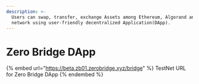 ```yaml
---
description: >-
  Users can swap, transfer, exchange Assets among Ethereum, Algorand and Polygon
  network using user-friendly decentralized Application(DApp).
---
```


# Zero Bridge DApp

{% embed url="https://beta.zb01.zerobridge.xyz/bridge" %}
TestNet URL for Zero Bridge DApp
{% endembed %}

